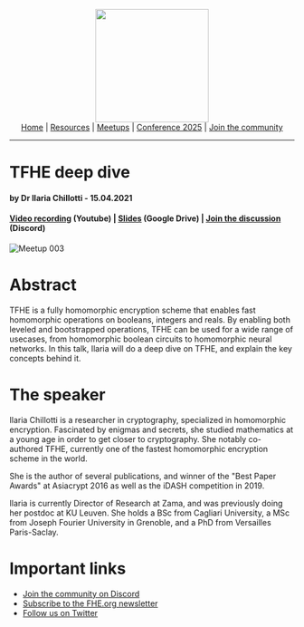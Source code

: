 <!-- Main header navigation -->
<p align="center">
  <img width="200" src="https://user-images.githubusercontent.com/5758427/180978488-db825482-5a58-4c7c-9589-c494a6f0be04.png"><br/>
  <a href="https://fhe-org.github.io">Home</a> | <a href="https://fhe-org.github.io/resources">Resources</a> | <a href="https://fhe-org.github.io/meetups/">Meetups</a> | <a href="https://fhe-org.github.io/conferences/conference-2025/">Conference 2025</a> | <a href="https://fhe-org.github.io/community">Join the community</a>
</p>
<hr/>
<!-- /Main header navigation -->

# TFHE deep dive
#### by Dr Ilaria Chillotti - 15.04.2021

#### <a href="https://www.youtube.com/watch?v=npoHSR6-oRw">Video recording</a> (Youtube) | <a href="https://cdn.fhe.org/slides/tfhe_deep_dive_ilaria_chillotti.pdf">Slides</a> (Google Drive) | <a href="https://discord.fhe.org">Join the discussion</a> (Discord)

![Meetup 003](https://github.com/FHE-org/fhe-org.github.io/assets/37557436/126658ba-fa6f-48f0-92fb-9cb8269ad147)

# Abstract
TFHE is a fully homomorphic encryption scheme that enables fast homomorphic operations on booleans, integers and reals. By enabling both leveled and bootstrapped operations, TFHE can be used for a wide range of usecases, from homomorphic boolean circuits to homomorphic neural networks. In this talk, Ilaria will do a deep dive on TFHE, and explain the key concepts behind it.

# The speaker
Ilaria Chillotti is a researcher in cryptography, specialized in homomorphic encryption. Fascinated by enigmas and secrets, she studied mathematics at a young age in order to get closer to cryptography. She notably co-authored TFHE, currently one of the fastest homomorphic encryption scheme in the world.

She is the author of several publications, and winner of the "Best Paper Awards" at Asiacrypt 2016 as well as the iDASH competition in 2019.

Ilaria is currently Director of Research at Zama, and was previously doing her postdoc at KU Leuven. She holds a BSc from Cagliari University, a MSc from Joseph Fourier University in Grenoble, and a PhD from Versailles Paris-Saclay.

# Important links
- <a href="https://discord.fhe.org">Join the community on Discord</a>
- <a href="https://fheorg.substack.com">Subscribe to the FHE.org newsletter</a>
- <a href="https://twitter.com/fhe_org">Follow us on Twitter</a>

